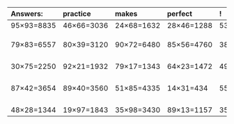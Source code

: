 | Answers: | practice | makes | perfect | ! |
| :--- | :--- | :--- | :--- | :--- |
| 95×93=8835 | 46×66=3036 | 24×68=1632 | 28×46=1288 | 53×78=4134 | 
|   |   |   |   |   | 
|   |   |   |   |   | 
|   |   |   |   |   | 
| 79×83=6557 | 80×39=3120 | 90×72=6480 | 85×56=4760 | 38×36=1368 | 
|   |   |   |   |   | 
|   |   |   |   |   | 
|   |   |   |   |   | 
|   |   |   |   |   | 
| 30×75=2250 | 92×21=1932 | 79×17=1343 | 64×23=1472 | 49×53=2597 | 
|   |   |   |   |   | 
|   |   |   |   |   | 
|   |   |   |   |   | 
|   |   |   |   |   | 
| 87×42=3654 | 89×40=3560 | 51×85=4335 | 14×31=434 | 55×78=4290 | 
|   |   |   |   |   | 
|   |   |   |   |   | 
|   |   |   |   |   | 
|   |   |   |   |   | 
| 48×28=1344 | 19×97=1843 | 35×98=3430 | 89×13=1157 | 35×54=1890 | 
